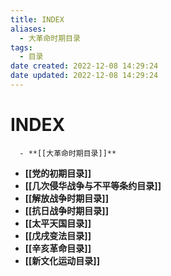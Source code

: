 ```yaml
---
title: INDEX
aliases:
  - 大革命时期目录
tags:
  - 目录
date created: 2022-12-08 14:29:24
date updated: 2022-12-08 14:29:24
---
```


# INDEX

      - **[[大革命时期目录]]**
- **[[党的初期目录]]**
- **[[几次侵华战争与不平等条约目录]]**
- **[[解放战争时期目录]]**
- **[[抗日战争时期目录]]**
- **[[太平天国目录]]**
- **[[戊戌变法目录]]**
- **[[辛亥革命目录]]**
- **[[新文化运动目录]]**
